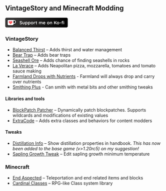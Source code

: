 ## VintageStory and Minecraft Modding
[<img src="kofi.png" width="200" />](https://ko-fi.com/O5O414011W)
### VintageStory
- [Balanced Thirst](https://mods.vintagestory.at/balancedthirst) – Adds thirst and water management
- [Bear Trap](https://mods.vintagestory.at/beartrap) – Adds bear traps
- [Seashell Ore](https://mods.vintagestory.at/seashellore) – Adds chance of finding seashells in rocks
- [La Verace](https://mods.vintagestory.at/show/mod/14493) – Adds Neapolitan pizza, mozzarella, tomatoes and tomato sauce making
- [Farmland Drops with Nutrients](https://mods.vintagestory.at/show/mod/15084) - Farmland will always drop and carry over nutrients
- [Smithing Plus](https://mods.vintagestory.at/show/mod/15312#showchangelog) - Can smith with metal bits and other smithing tweaks
#### Libraries and tools
- [BlockPatch Patcher](https://mods.vintagestory.at/show/mod/14682) – Dynamically patch blockpatches. Supports wildcards and modifications of existing values
- [ExtraCode](https://mods.vintagestory.at/show/mod/14710) – Adds extra classes and behaviors for content modders
#### Tweaks
- [Distillation Info](https://mods.vintagestory.at/distillationinfo) – Show distillation properties in handbook. *This has now been added to the base game (v>1.20rc5) on my suggestion!*
- [Sapling Growth Tweak](https://mods.vintagestory.at/saplinggrowthtweak) – Edit sapling growth minimum temperature


### Minecraft
- [End Aspected](https://modrinth.com/mod/end-aspected) – Teleportation and end related items and blocks
- [Cardinal Classes](https://modrinth.com/mod/cardinal-classes) – RPG-like Class system library
